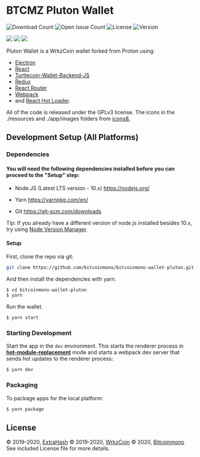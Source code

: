 # BTCMZ Pluton Wallet

![Download Count](https://img.shields.io/github/downloads/bitcoinmono/bitcoinmono-wallet-pluton/total.svg?include_prereleases)
![Open Issue Count](https://img.shields.io/github/issues/bitcoinmono/bitcoinmono-wallet-pluton)
![License](https://img.shields.io/github/license/bitcoinmono/bitcoinmono-wallet-pluton)
![Version](https://img.shields.io/github/v/release/bitcoinmono/bitcoinmono-wallet-pluton?include_prereleases)

<img src="https://raw.githubusercontent.com/bitcoinmono/bitcoinmono-wallet-pluton/master/screenshots/screenshot-01.png">

<img src="https://raw.githubusercontent.com/bitcoinmono/bitcoinmono-wallet-pluton/master/screenshots/screenshot-02.png">

<img src="https://raw.githubusercontent.com/bitcoinmono/bitcoinmono-wallet-pluton/master/screenshots/screenshot-03.png">

Pluton Wallet is a WrkzCoin wallet forked from <a hreft="https://github.com/turtlecoin/turtle-wallet-proton">Proton</a> using:

- <a href="http://electron.atom.io/">Electron</a>
- <a href="https://facebook.github.io/react/">React</a>
- <a href="https://github.com/turtlecoin/turtlecoin-wallet-backend-js">Turtlecoin-Wallet-Backend-JS</a>
- <a href="https://github.com/reactjs/redux">Redux</a>
- <a href="https://github.com/reactjs/react-router">React Router</a>
- <a href="http://webpack.github.io/docs/">Webpack</a>
- and <a href="https://github.com/gaearon/react-hot-loader">React Hot Loader</a>.

<p>
  All of the code is released under the GPLv3 license. The icons in the ./resources and ./app/images folders from <a href="https://icons8.com/license">icons8.</a>
</p>

## Development Setup (All Platforms)

### Dependencies

#### You will need the following dependencies installed before you can proceed to the "Setup" step:

- Node.JS (Latest LTS version - 10.x) https://nodejs.org/

- Yarn https://yarnpkg.com/en/

- Git https://git-scm.com/downloads

Tip: If you already have a different version of node.js installed besides 10.x, try using [Node Version Manager](https://github.com/nvm-sh/nvm#install--update-script).

#### Setup

First, clone the repo via git:

```bash
git clone https://github.com/bitcoinmono/bitcoinmono-wallet-pluton.git
```

And then install the dependencies with yarn.

```bash
$ cd bitcoinmono-wallet-pluton
$ yarn
```

Run the wallet.

```bash
$ yarn start
```

### Starting Development

Start the app in the `dev` environment. This starts the renderer process in [**hot-module-replacement**](https://webpack.js.org/guides/hmr-react/) mode and starts a webpack dev server that sends hot updates to the renderer process:

```bash
$ yarn dev
```

### Packaging

To package apps for the local platform:

```bash
$ yarn package
```

## License

© 2019-2020, [ExtraHash](https://github.com/ExtraHash)
© 2019-2020, [WrkzCoin](https://github.com/wrkzcoin/wrkz-wallet-pluton)
© 2020, [Bitcoinmono](https://github.com/bitcoinmono/bitcoinmono-wallet-pluton)
See included License file for more details.
